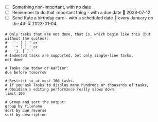 
- [ ] Something non-important, with no date
- [ ] Remember to do that important thing - with a due date 📅 2023-07-12 
- [ ] Send Kate a birthday card - with a scheduled date 🔁 every January on the 4th ⏳ 2023-01-04

```tasks
# Only tasks that are not done, that is, which begin like this (but without the quotes):
#   '- [ ] ' or
#   '* [ ] ' or
#   '1. [ ] '
# Indented tasks are supported, but only single-line tasks.
not done

# Tasks due today or earlier:
due before tomorrow

# Restrict to at most 100 tasks.
# If you ask Tasks to display many hundreds or thousands of tasks,
# Obsidian's editing performance really slows down.
limit 100

# Group and sort the output:
group by filename
sort by due reverse
sort by description
```



